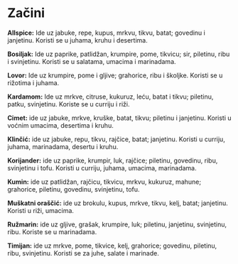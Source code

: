 # Začini

**Allspice:** Ide uz jabuke, repe, kupus, mrkvu, tikvu, batat; govedinu i janjetinu. Koristi se u juhama, kruhu i desertima.

**Bosiljak:** Ide uz paprike, patlidžan, krumpire, pome, tikvicu; sir, piletinu, ribu i svinjetinu. Koristi se u salatama, umacima i marinadama.

**Lovor:** Ide uz krumpire, pome i gljive; grahorice, ribu i školjke. Koristi se u rižotima i juhama.

**Kardamom:** Ide uz mrkve, citruse, kukuruz, leću, batat i tikvu; piletinu, patku, svinjetinu. Koriste se u curriju i riži.

**Cimet:** ide uz jabuke, mrkve, kruške, batat, tikvu; piletinu i janjetinu. Koristi u voćnim umacima, desertima i kruhu.

**Klinčić:** ide uz jabuke, repu, tikvu, rajčice, batat; janjetinu. Koristi u curriju, juhama, marinadama, desertu i kruhu.

**Korijander:** ide uz paprike, krumpir, luk, rajčice; piletinu, govedinu, ribu, svinjetinu i tofu. Koristi u curriju, juhama, umacima, marinadama.

**Kumin:** ide uz patlidžan, rajčicu, tikvicu, mrkvu, kukuruz, mahune; grahorice, piletinu, govedinu, svinjetinu, tofu.

**Muškatni oraščić:** ide uz brokulu, kupus, mrkve, tikvu, kelj, batat; janjetinu. Koristi u riži, umacima.

**Ružmarin:** ide uz gljive, grašak, krumpire, luk; piletinu, janjetinu, svinjetinu, ribu. Koriste se u marinadama.

**Timijan:** ide uz mrkve, pome, tikvice, kelj, grahorice; govedinu, piletinu, ribu, svinjetinu. Koristi se za juhe, salate i marinade.
